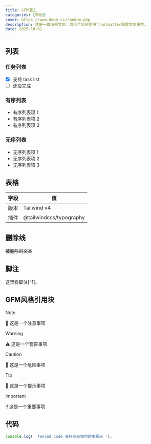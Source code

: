```yaml
---
title: GFM语法
categories: [帮助]
cover: https://www.dmoe.cc/random.php
description: 这是一篇示例文章，展示了如何使用frontmatter配置文章属性。
date: 2025-10-01
---
```


## 列表

### 任务列表

- [x] 支持 task list
- [ ] 还没完成

### 有序列表

- 有序列表项 1
- 有序列表项 2
- 有序列表项 3

### 无序列表

- 无序列表项 1
- 无序列表项 2
- 无序列表项 3



## 表格

| 字段 | 值 |
| --- | --- |
| 版本 | Tailwind v4 |
| 插件 | @tailwindcss/typography |

## 删除线

~~被删除的文本~~

## 脚注

这里有脚注[^1]。

## GFM风格引用块

>[!note]
> 📒 这是一个注意事项

>[!warning]
> ⚠️ 这是一个警告事项

>[!caution]
> 🙅 这是一个危险事项

>[!tip]
> 🔔 这是一个提示事项

>[!important]
> ‼️ 这是一个重要事项


## 代码

```js
console.log(' fenced code 支持高亮按你的主题来 ');
```
